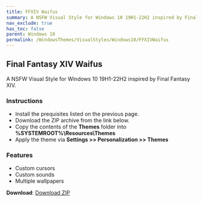 ```yaml
---
title: FFXIV Waifus
summary: A NSFW Visual Style for Windows 10 19H1-22H2 inspired by Final Fantasy XIV.
nav_exclude: true
has_toc: false
parent: Windows 10
permalink: /WindowsThemes/VisualStyles/Windows10/FFXIVWaifus
---
```


## Final Fantasy XIV Waifus
A NSFW Visual Style for Windows 10 19H1-22H2 inspired by Final Fantasy XIV.

<!-- <img align="center" src="" alt="Preview" /> -->

### Instructions

- Install the prequisites listed on the previous page.
- Download the ZIP archive from the link below.
- Copy the contents of the **Themes** folder into **%SYSTEMROOT%\Resources\Themes**
- Apply the theme via **Settings >> Personalization >> Themes**

### Features

- Custom cursors
- Custom sounds
- Multiple wallpapers

**Download**: [Download ZIP](https://gitlab.com/the-back-room/visual-styles/windows-10/nsfw/final-fantasy-xiv-waifus/-/archive/main/final-fantasy-xiv-waifus-main.zip)